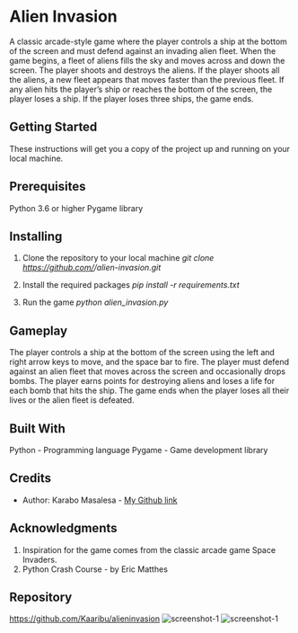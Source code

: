 # Alien Invasion

A classic arcade-style game where the player controls a ship at the bottom of the screen and must defend against an invading alien fleet. When the game begins, a fleet of aliens fills the sky and moves across and down the screen. The player shoots and destroys the aliens. If the player shoots all the aliens, a new fleet appears that moves faster than the previous fleet. If any alien hits the player’s ship or reaches the bottom of the screen, the player loses a ship. If the player loses three ships, the game ends.

## Getting Started

These instructions will get you a copy of the project up and running on your local machine.

## Prerequisites
Python 3.6 or higher
Pygame library

## Installing
1. Clone the repository to your local machine
*git clone https://github.com/<username>/alien-invasion.git*

2. Install the required packages
*pip install -r requirements.txt*

3. Run the game
*python alien_invasion.py*

## Gameplay

The player controls a ship at the bottom of the screen using the left and right arrow keys to move, and the space bar to fire.
The player must defend against an alien fleet that moves across the screen and occasionally drops bombs.
The player earns points for destroying aliens and loses a life for each bomb that hits the ship.
The game ends when the player loses all their lives or the alien fleet is defeated.

## Built With

Python - Programming language
Pygame - Game development library

## Credits

- Author: Karabo Masalesa - [My Github link](https://github.com/Kaaribu)

## Acknowledgments

1. Inspiration for the game comes from the classic arcade game Space Invaders.
2. Python Crash Course - by Eric Matthes

## Repository

https://github.com/Kaaribu/alieninvasion
![screenshot-1](https://github.com/Kaaribu/alieninvasion/screenshots/ss1.jpeg)
![screenshot-1](https://github.com/Kaaribu/alieninvasion/screenshots/ss2.jpeg)



